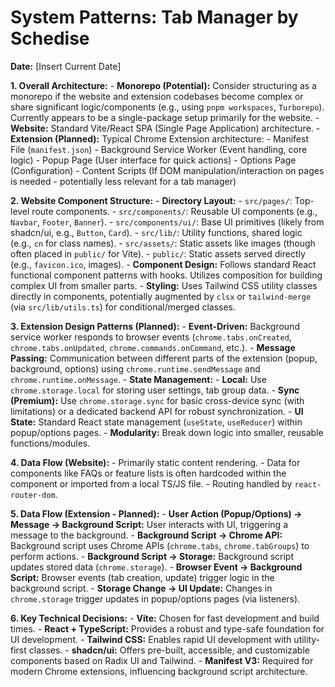 # System Patterns: Tab Manager by Schedise

**Date:** [Insert Current Date]

**1. Overall Architecture:** - **Monorepo (Potential):** Consider structuring as a monorepo if the website and extension codebases become complex or share significant logic/components (e.g., using `pnpm workspaces`, `Turborepo`). Currently appears to be a single-package setup primarily for the website. - **Website:** Standard Vite/React SPA (Single Page Application) architecture. - **Extension (Planned):** Typical Chrome Extension architecture: - Manifest File (`manifest.json`) - Background Service Worker (Event handling, core logic) - Popup Page (User interface for quick actions) - Options Page (Configuration) - Content Scripts (If DOM manipulation/interaction on pages is needed - potentially less relevant for a tab manager)

**2. Website Component Structure:** - **Directory Layout:** - `src/pages/`: Top-level route components. - `src/components/`: Reusable UI components (e.g., `Navbar`, `Footer`, `Banner`). - `src/components/ui/`: Base UI primitives (likely from shadcn/ui, e.g., `Button`, `Card`). - `src/lib/`: Utility functions, shared logic (e.g., `cn` for class names). - `src/assets/`: Static assets like images (though often placed in `public/` for Vite). - `public/`: Static assets served directly (e.g., `favicon.ico`, images). - **Component Design:** Follows standard React functional component patterns with hooks. Utilizes composition for building complex UI from smaller parts. - **Styling:** Uses Tailwind CSS utility classes directly in components, potentially augmented by `clsx` or `tailwind-merge` (via `src/lib/utils.ts`) for conditional/merged classes.

**3. Extension Design Patterns (Planned):** - **Event-Driven:** Background service worker responds to browser events (`chrome.tabs.onCreated`, `chrome.tabs.onUpdated`, `chrome.commands.onCommand`, etc.). - **Message Passing:** Communication between different parts of the extension (popup, background, options) using `chrome.runtime.sendMessage` and `chrome.runtime.onMessage`. - **State Management:** - **Local:** Use `chrome.storage.local` for storing user settings, tab group data. - **Sync (Premium):** Use `chrome.storage.sync` for basic cross-device sync (with limitations) or a dedicated backend API for robust synchronization. - **UI State:** Standard React state management (`useState`, `useReducer`) within popup/options pages. - **Modularity:** Break down logic into smaller, reusable functions/modules.

**4. Data Flow (Website):** - Primarily static content rendering. - Data for components like FAQs or feature lists is often hardcoded within the component or imported from a local TS/JS file. - Routing handled by `react-router-dom`.

**5. Data Flow (Extension - Planned):** - **User Action (Popup/Options) -> Message -> Background Script:** User interacts with UI, triggering a message to the background. - **Background Script -> Chrome API:** Background script uses Chrome APIs (`chrome.tabs`, `chrome.tabGroups`) to perform actions. - **Background Script -> Storage:** Background script updates stored data (`chrome.storage`). - **Browser Event -> Background Script:** Browser events (tab creation, update) trigger logic in the background script. - **Storage Change -> UI Update:** Changes in `chrome.storage` trigger updates in popup/options pages (via listeners).

**6. Key Technical Decisions:** - **Vite:** Chosen for fast development and build times. - **React + TypeScript:** Provides a robust and type-safe foundation for UI development. - **Tailwind CSS:** Enables rapid UI development with utility-first classes. - **shadcn/ui:** Offers pre-built, accessible, and customizable components based on Radix UI and Tailwind. - **Manifest V3:** Required for modern Chrome extensions, influencing background script architecture.
